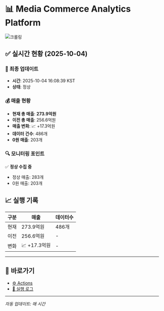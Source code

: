 # 📊 Media Commerce Analytics Platform

![크롤링](https://img.shields.io/badge/크롤링-정상-green)

## ✅ 실시간 현황 (2025-10-04)

### 📍 최종 업데이트
- **시간**: 2025-10-04 16:08:39 KST
- **상태**: 정상

### 💰 매출 현황
- **현재 총 매출**: **273.9억원**
- **이전 총 매출**: 256.6억원
- **매출 변화**: 📈 +17.3억원
- **데이터 건수**: 486개
- **0원 매출**: 203개

### 🔍 모니터링 포인트

✅ **정상 수집 중**
- 정상 매출: 283개
- 0원 매출: 203개


## 📈 실행 기록

| 구분 | 매출 | 데이터수 |
|------|------|----------|
| 현재 | 273.9억원 | 486개 |
| 이전 | 256.6억원 | - |
| 변화 | 📈 +17.3억원 | - |

---

## 🔗 바로가기

- [⚙️ Actions](../../actions)
- [📝 실행 로그](../../actions/workflows/daily_scraping.yml)

---

*자동 업데이트: 매 시간*
